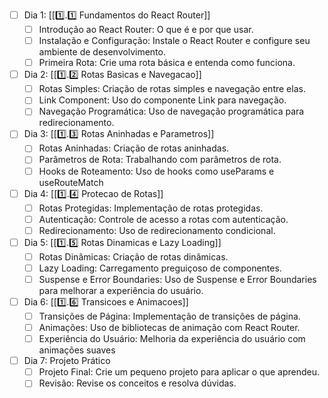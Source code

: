 

- [ ] Dia 1: [[1️⃣.1️⃣ Fundamentos do React Router]]
	- [ ] Introdução ao React Router: O que é e por que usar.
	- [ ] Instalação e Configuração: Instale o React Router e configure seu ambiente de desenvolvimento.
	- [ ] Primeira Rota: Crie uma rota básica e entenda como funciona.

- [ ] Dia 2: [[1️⃣.2️⃣ Rotas Basicas e Navegacao]]
	- [ ] Rotas Simples: Criação de rotas simples e navegação entre elas.  
	- [ ] Link Component: Uso do componente Link para navegação.  
	- [ ] Navegação Programática: Uso de navegação programática para redirecionamento.

- [ ] Dia 3: [[1️⃣.3️⃣ Rotas Aninhadas e Parametros]]
	- [ ] Rotas Aninhadas: Criação de rotas aninhadas.  
	- [ ] Parâmetros de Rota: Trabalhando com parâmetros de rota.  
	- [ ] Hooks de Roteamento: Uso de hooks como useParams e useRouteMatch

- [ ] Dia 4: [[1️⃣.4️⃣ Protecao de Rotas]]
	- [ ] Rotas Protegidas: Implementação de rotas protegidas.  
	- [ ] Autenticação: Controle de acesso a rotas com autenticação.  
	- [ ] Redirecionamento: Uso de redirecionamento condicional.

- [ ] Dia 5: [[1️⃣.5️⃣ Rotas Dinamicas e Lazy Loading]]
	- [ ] Rotas Dinâmicas: Criação de rotas dinâmicas.  
	- [ ] Lazy Loading: Carregamento preguiçoso de componentes.  
	- [ ] Suspense e Error Boundaries: Uso de Suspense e Error Boundaries para melhorar a experiência do usuário.

- [ ] Dia 6: [[1️⃣.6️⃣ Transicoes e Animacoes]]
	- [ ] Transições de Página: Implementação de transições de página.  
	- [ ] Animações: Uso de bibliotecas de animação com React Router.  
	- [ ] Experiência do Usuário: Melhoria da experiência do usuário com animações suaves

- [ ] Dia 7: Projeto Prático
	- [ ] Projeto Final: Crie um pequeno projeto para aplicar o que aprendeu.  
	- [ ] Revisão: Revise os conceitos e resolva dúvidas.
